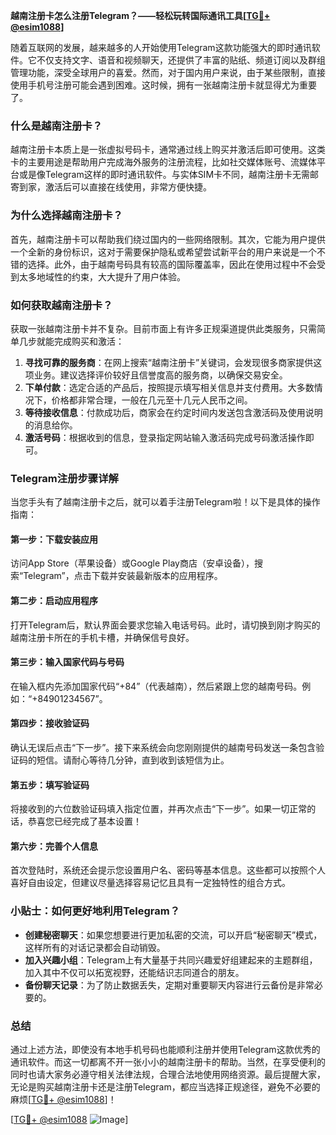 **越南注册卡怎么注册Telegram？——轻松玩转国际通讯工具[[TG💪+ @esim1088](https://t.me/s/esim1088)]**

随着互联网的发展，越来越多的人开始使用Telegram这款功能强大的即时通讯软件。它不仅支持文字、语音和视频聊天，还提供了丰富的贴纸、频道订阅以及群组管理功能，深受全球用户的喜爱。然而，对于国内用户来说，由于某些限制，直接使用手机号注册可能会遇到困难。这时候，拥有一张越南注册卡就显得尤为重要了。

### 什么是越南注册卡？

越南注册卡本质上是一张虚拟号码卡，通常通过线上购买并激活后即可使用。这类卡的主要用途是帮助用户完成海外服务的注册流程，比如社交媒体账号、流媒体平台或是像Telegram这样的即时通讯软件。与实体SIM卡不同，越南注册卡无需邮寄到家，激活后可以直接在线使用，非常方便快捷。

### 为什么选择越南注册卡？

首先，越南注册卡可以帮助我们绕过国内的一些网络限制。其次，它能为用户提供一个全新的身份标识，这对于需要保护隐私或希望尝试新平台的用户来说是一个不错的选择。此外，由于越南号码具有较高的国际覆盖率，因此在使用过程中不会受到太多地域性的约束，大大提升了用户体验。

### 如何获取越南注册卡？

获取一张越南注册卡并不复杂。目前市面上有许多正规渠道提供此类服务，只需简单几步就能完成购买和激活：

1. **寻找可靠的服务商**：在网上搜索“越南注册卡”关键词，会发现很多商家提供这项业务。建议选择评价较好且信誉度高的服务商，以确保交易安全。
2. **下单付款**：选定合适的产品后，按照提示填写相关信息并支付费用。大多数情况下，价格都非常合理，一般在几元至十几元人民币之间。
3. **等待接收信息**：付款成功后，商家会在约定时间内发送包含激活码及使用说明的消息给你。
4. **激活号码**：根据收到的信息，登录指定网站输入激活码完成号码激活操作即可。

### Telegram注册步骤详解

当您手头有了越南注册卡之后，就可以着手注册Telegram啦！以下是具体的操作指南：

#### 第一步：下载安装应用
访问App Store（苹果设备）或Google Play商店（安卓设备），搜索“Telegram”，点击下载并安装最新版本的应用程序。

#### 第二步：启动应用程序
打开Telegram后，默认界面会要求您输入电话号码。此时，请切换到刚才购买的越南注册卡所在的手机卡槽，并确保信号良好。

#### 第三步：输入国家代码与号码
在输入框内先添加国家代码“+84”（代表越南），然后紧跟上您的越南号码。例如：“+84901234567”。

#### 第四步：接收验证码
确认无误后点击“下一步”。接下来系统会向您刚刚提供的越南号码发送一条包含验证码的短信。请耐心等待几分钟，直到收到该短信为止。

#### 第五步：填写验证码
将接收到的六位数验证码填入指定位置，并再次点击“下一步”。如果一切正常的话，恭喜您已经完成了基本设置！

#### 第六步：完善个人信息
首次登陆时，系统还会提示您设置用户名、密码等基本信息。这些都可以按照个人喜好自由设定，但建议尽量选择容易记忆且具有一定独特性的组合方式。

### 小贴士：如何更好地利用Telegram？

- **创建秘密聊天**：如果您想要进行更加私密的交流，可以开启“秘密聊天”模式，这样所有的对话记录都会自动销毁。
- **加入兴趣小组**：Telegram上有大量基于共同兴趣爱好组建起来的主题群组，加入其中不仅可以拓宽视野，还能结识志同道合的朋友。
- **备份聊天记录**：为了防止数据丢失，定期对重要聊天内容进行云备份是非常必要的。

### 总结

通过上述方法，即使没有本地手机号码也能顺利注册并使用Telegram这款优秀的通讯软件。而这一切都离不开一张小小的越南注册卡的帮助。当然，在享受便利的同时也请大家务必遵守相关法律法规，合理合法地使用网络资源。最后提醒大家，无论是购买越南注册卡还是注册Telegram，都应当选择正规途径，避免不必要的麻烦[[TG💪+ @esim1088](https://t.me/s/esim1088)]！

[[TG💪+ @esim1088](https://t.me/s/esim1088) ![Image](https://i.postimg.cc/4NQfJmqS/Snipaste-2025-05-13-00-14-12.png)]